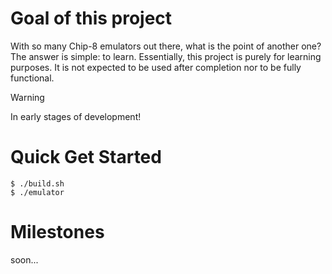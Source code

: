 # Goal of this project
With so many Chip-8 emulators out there, what is the point of another one? The answer is simple: to learn.
Essentially, this project is purely for learning purposes. It is not expected to be used after completion nor to be fully functional.

> [!WARNING]
> In early stages of development!

# Quick Get Started
```shell
$ ./build.sh
$ ./emulator
```

# Milestones
soon...
